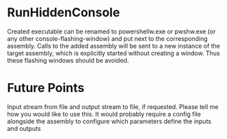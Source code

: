 # RunHiddenConsole
Created executable can be renamed to powershellw.exe or pwshw.exe (or any other console-flashing-window) and put next to the corresponding assembly. Calls to the added assembly will be sent to a new instance of the target assembly, which is explicitly started without creating a window. Thus these flashing windows should be avoided.
# Future Points
Input stream from file and output stream to file, if requested.
    Please tell me how you would like to use this. It would probably require a config file alongside the assembly to configure which parameters define the inputs and outputs
